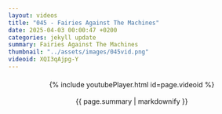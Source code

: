 ```yaml
---
layout: videos
title: "045 - Fairies Against The Machines"
date: 2025-04-03 00:00:47 +0200
categories: jekyll update
summary: Fairies Against The Machines
thumbnail: "../assets/images/045vid.png"
videoid: XQI3qAjpg-Y
---
```


<div style="text-align: center; margin-top: 20px;">
  {% include youtubePlayer.html id=page.videoid %}
  <p style="margin-top: 15px; font-size: 1.2em; color: #333;">
    <p>{{ page.summary | markdownify }}</p>
  </p>
</div>
